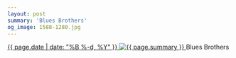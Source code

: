 ```yaml
---
layout: post
summary: 'Blues Brothers'
og_image: 1588-1280.jpg
---
```


<p>
 <time>
  <a href="/1588">
   {{ page.date | date: "%B %-d, %Y" }}
  </a>
 </time>
 <a href="/1588">
  <img alt="{{ page.summary }}" sizes="(min-width: 700px) 50vw, calc(100vw - 2rem)" src="{{ site.assets_url }}/1588-640.jpg" srcset="{{ site.assets_url }}/1588-320.jpg 320w, {{ site.assets_url }}/1588-640.jpg 640w, {{ site.assets_url }}/1588-960.jpg 960w, {{ site.assets_url }}/1588-1280.jpg 1280w"/>
 </a>
 <span>
  Blues Brothers
 </span>
</p>
